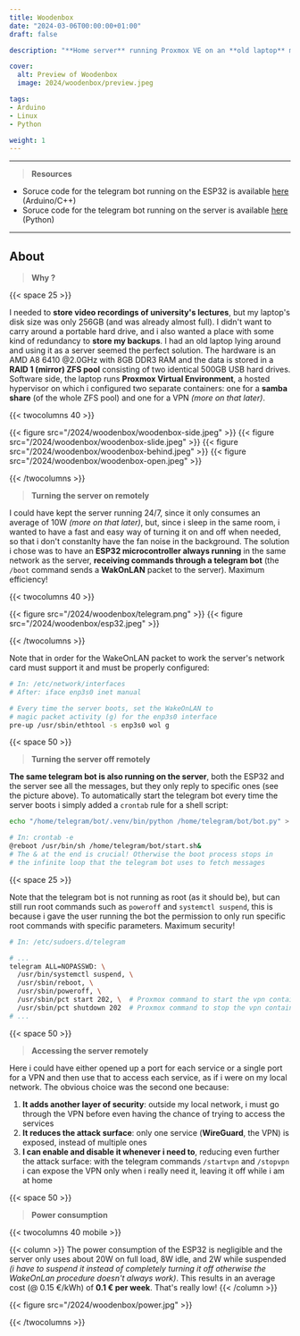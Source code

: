 ```yaml
---
title: Woodenbox
date: "2024-03-06T00:00:00+01:00"
draft: false

description: "**Home server** running Proxmox VE on an **old laptop** moved inside of a custom wooden case, booted up remotely by a **telegram bot** hosted on an **ESP32** and accessed via **WireGuard VPN**"

cover:
  alt: Preview of Woodenbox
  image: 2024/woodenbox/preview.jpeg

tags:
- Arduino
- Linux
- Python

weight: 1
---
```


---

> **Resources**

- Soruce code for the telegram bot running on the ESP32 is available [here](/code/esp32-telegram-bot/) (Arduino/C++)
- Soruce code for the telegram bot running on the server is available [here](/code/woodenbox-telegram-bot/) (Python)

---

## About

> **Why ?**

{{< space 25 >}}

I needed to **store video recordings of university's lectures**, but my laptop's disk size was only 256GB (and was already almost full). I didn't want to carry around a portable hard drive, and i also wanted a place with some kind of redundancy to **store my backups**. I had an old laptop lying around and using it as a server seemed the perfect solution. The hardware is an AMD A8 6410 @2.0GHz with 8GB DDR3 RAM and the data is stored in a **RAID 1 (mirror) ZFS pool** consisting of two identical 500GB USB hard drives. Software side, the laptop runs **Proxmox Virtual Environment**, a hosted hypervisor on which i configured two separate containers: one for a **samba share** (of the whole ZFS pool) and one for a VPN *(more on that later)*.

{{< twocolumns 40 >}}

  {{< figure src="/2024/woodenbox/woodenbox-side.jpeg" >}}
  {{< figure src="/2024/woodenbox/woodenbox-slide.jpeg" >}}
  {{< figure src="/2024/woodenbox/woodenbox-behind.jpeg" >}}
  {{< figure src="/2024/woodenbox/woodenbox-open.jpeg" >}}

{{< /twocolumns >}}

> **Turning the server on remotely**

I could have kept the server running 24/7, since it only consumes an average of 10W *(more on that later)*, but, since i sleep in the same room, i wanted to have a fast and easy way of turning it on and off when needed, so that i don't constanlty have the fan noise in the background. The solution i chose was to have an **ESP32 microcontroller always running** in the same network as the server, **receiving commands through a telegram bot** (the `/boot` command sends a **WakOnLAN** packet to the server). Maximum efficiency!

{{< twocolumns 40 >}}

  {{< figure src="/2024/woodenbox/telegram.png" >}}
  {{< figure src="/2024/woodenbox/esp32.jpeg" >}}

{{< /twocolumns >}}

Note that in order for the WakeOnLAN packet to work the server's network card must support it and must be properly configured:
```bash
# In: /etc/network/interfaces
# After: iface enp3s0 inet manual

# Every time the server boots, set the WakeOnLAN to 
# magic packet activity (g) for the enp3s0 interface
pre-up /usr/sbin/ethtool -s enp3s0 wol g  
```

{{< space 50 >}}

> **Turning the server off remotely**

**The same telegram bot is also running on the server**, both the ESP32 and the server see all the messages, but they only reply to specific ones (see the picture above). To automatically start the telegram bot every time the server boots i simply added a `crontab` rule for a shell script:

```bash
echo "/home/telegram/bot/.venv/bin/python /home/telegram/bot/bot.py" > start.sh

# In: crontab -e
@reboot /usr/bin/sh /home/telegram/bot/start.sh&
# The & at the end is crucial! Otherwise the boot process stops in
# the infinite loop that the telegram bot uses to fetch messages
```

{{< space 25 >}}

Note that the telegram bot is not running as root (as it should be), but can still run root commands such as `poweroff` and `systemctl suspend`, this is because i gave the user running the bot the permission to only run specific root commands with specific parameters. Maximum security!

```bash
# In: /etc/sudoers.d/telegram

# ...
telegram ALL=NOPASSWD: \
  /usr/bin/systemctl suspend, \
  /usr/sbin/reboot, \
  /usr/sbin/poweroff, \
  /usr/sbin/pct start 202, \  # Proxmox command to start the vpn container
  /usr/sbin/pct shutdown 202  # Proxmox command to stop the vpn container
# ...
```

{{< space 50 >}}

> **Accessing the server remotely**

Here i could have either opened up a port for each service or a single port for a VPN and then use that to access each service, as if i were on my local network. The obvious choice was the second one because:
1. **It adds another layer of security**: outside my local network, i must go through the VPN before even having the chance of trying to access the services
2. **It reduces the attack surface**: only one service (**WireGuard**, the VPN) is exposed, instead of multiple ones
3. **I can enable and disable it whenever i need to**, reducing even further the attack surface: with the telegram commands `/startvpn` and `/stopvpn` i can expose the VPN only when i really need it, leaving it off while i am at home

{{< space 50 >}}

> **Power consumption**

{{< twocolumns 40 mobile >}}

  {{< column >}}
    The power consumption of the ESP32 is negligible and the server only uses about 20W on full load, 8W idle, and 2W while suspended <i>(i have to suspend it instead of completely turning it off otherwise the WakeOnLan procedure doesn't always work)</i>. This results in an average cost (@ 0.15 €/kWh) of <b>0.1 € per week</b>. That's really low!
  {{< /column >}}

  {{< figure src="/2024/woodenbox/power.jpg" >}}

{{< /twocolumns >}}
